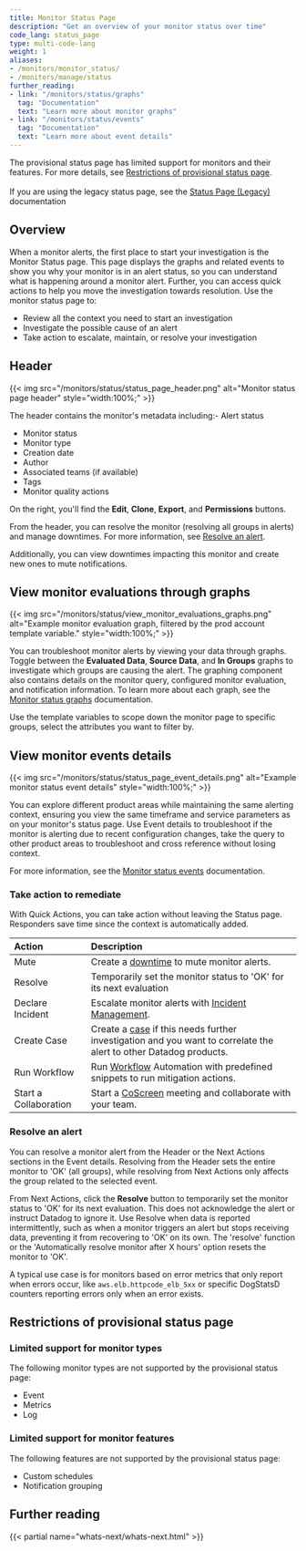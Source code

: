 ```yaml
---
title: Monitor Status Page
description: "Get an overview of your monitor status over time"
code_lang: status_page
type: multi-code-lang
weight: 1
aliases:
- /monitors/monitor_status/
- /monitors/manage/status
further_reading:
- link: "/monitors/status/graphs"
  tag: "Documentation"
  text: "Learn more about monitor graphs"
- link: "/monitors/status/events"
  tag: "Documentation"
  text: "Learn more about event details"
---
```


<div class="alert alert-warning">The provisional status page has limited support for monitors and their features. For more details, see <a href="#restrictions-of-provisional-status-page">Restrictions of provisional status page</a>.<br><br>If you are using the legacy status page, see the <a href="/monitors/status/status_legacy">Status Page (Legacy)</a> documentation</div>

## Overview

When a monitor alerts, the first place to start your investigation is the Monitor Status page. This page displays the graphs and related events to show you why your monitor is in an alert status, so you can understand what is happening around a monitor alert. Further, you can access quick actions to help you move the investigation towards resolution. Use the monitor status page to:

- Review all the context you need to start an investigation
- Investigate the possible cause of an alert
- Take action to escalate, maintain, or resolve your investigation

## Header

{{< img src="/monitors/status/status_page_header.png" alt="Monitor status page header" style="width:100%;" >}}

The header contains the monitor's metadata including:- Alert status
- Monitor status
- Monitor type
- Creation date
- Author
- Associated teams (if available)
- Tags
- Monitor quality actions

On the right, you'll find the **Edit**, **Clone**, **Export**, and **Permissions** buttons.

From the header, you can resolve the monitor (resolving all groups in alerts) and manage downtimes. For more information, see [Resolve an alert](#resolve-an-alert). 

Additionally, you can view downtimes impacting this monitor and create new ones to mute notifications.

## View monitor evaluations through graphs

 {{< img src="/monitors/status/view_monitor_evaluations_graphs.png" alt="Example monitor evaluation graph, filtered by the prod account template variable." style="width:100%;" >}}

You can troubleshoot monitor alerts by viewing your data through graphs. Toggle between the **Evaluated Data**, **Source Data**, and **In Groups** graphs to investigate which groups are causing the alert. The graphing component also contains details on the monitor query, configured monitor evaluation, and notification information. To learn more about each graph, see the [Monitor status graphs][1] documentation.

Use the template variables to scope down the monitor page to specific groups, select the attributes you want to filter by. 

## View monitor events details

{{< img src="/monitors/status/status_page_event_details.png" alt="Example monitor status event details" style="width:100%;" >}}

You can explore different product areas while maintaining the same alerting context, ensuring you view the same timeframe and service parameters as on your monitor's status page. Use Event details to troubleshoot if the monitor is alerting due to recent configuration changes, take the query to other product areas to troubleshoot and cross reference without losing context. 

For more information, see the [Monitor status events][2] documentation.

### Take action to remediate

With Quick Actions, you can take action without leaving the Status page. Responders save time since the context is automatically added.

| Action | Description |
| :---- | :---- |
| Mute  | Create a [downtime][3] to mute monitor alerts. |
| Resolve | Temporarily set the monitor status to 'OK' for its next evaluation |
| Declare Incident | Escalate monitor alerts with [Incident Management][4]. |
| Create Case | Create a [case][5] if this needs further investigation and you want to correlate the alert to other Datadog products. |
| Run Workflow | Run [Workflow][6] Automation with predefined snippets to run mitigation actions. |
| Start a Collaboration | Start a [CoScreen][7] meeting and collaborate with your team. |

### Resolve an alert

You can resolve a monitor alert from the Header or the Next Actions sections in the Event details. Resolving from the Header sets the entire monitor to 'OK' (all groups), while resolving from Next Actions only affects the group related to the selected event.

From Next Actions, click the **Resolve** button to temporarily set the monitor status to 'OK' for its next evaluation. This does not acknowledge the alert or instruct Datadog to ignore it. Use Resolve when data is reported intermittently, such as when a monitor triggers an alert but stops receiving data, preventing it from recovering to 'OK' on its own. The 'resolve' function or the 'Automatically resolve monitor after X hours' option resets the monitor to 'OK'. 

A typical use case is for monitors based on error metrics that only report when errors occur, like `aws.elb.httpcode_elb_5xx` or specific DogStatsD counters reporting errors only when an error exists.

## Restrictions of provisional status page 

### Limited support for monitor types

The following monitor types are not supported by the provisional status page:

- Event  
- Metrics  
- Log

### Limited support for monitor features

The following features are not supported by the provisional status page:

- Custom schedules  
- Notification grouping


## Further reading

{{< partial name="whats-next/whats-next.html" >}}

[1]: /monitors/status/graphs
[2]: /monitors/status/events
[3]: /monitors/downtimes/?tab=bymonitorname
[4]: /service_management/incident_management/
[5]: /service_management/case_management/
[6]: /service_management/workflows/trigger/#trigger-a-workflow-from-a-monitor
[7]: /coscreen/?tab=desktop
